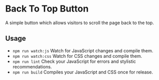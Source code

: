 # Back To Top Button

A simple button which allows visitors to scroll the page back to the top.

## Usage

- `npm run watch:js` Watch for JavaScript changes and compile them.
- `npm run watch:css` Watch for CSS changes and compile them.
- `npm run lint` Check your JavaScript for errors and stylistic recommendations.
- `npm run build` Compiles your JavaScript and CSS once for release.
